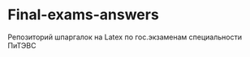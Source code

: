 ﻿Final-exams-answers
===================
Репозиторий шпаргалок на Latex по гос.экзаменам специальности ПиТЭВС
